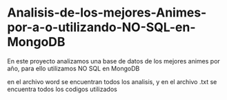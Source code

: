 # Analisis-de-los-mejores-Animes-por-a-o-utilizando-NO-SQL-en-MongoDB
En este proyecto analizamos una base de datos de los mejores animes por año, para ello utilizamos NO SQL en MongoDB 

en el archivo word se encuentran todos los analisis, y en el archivo .txt se encuentra todos los codigos utilizados 
